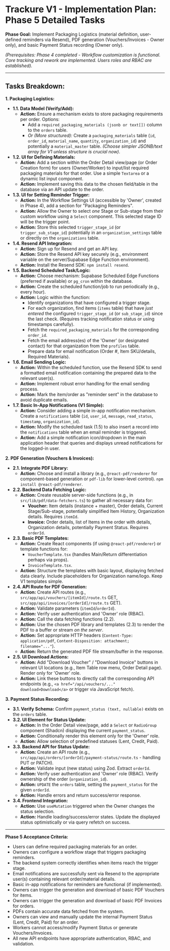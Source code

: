 # Trackure V1 - Implementation Plan: Phase 5 Detailed Tasks

**Phase Goal:** Implement Packaging Logistics (material definition, user-defined reminders via Resend), PDF generation (Vouchers/Invoices - Owner only), and basic Payment Status recording (Owner only).

_(Prerequisites: Phase 4 completed - Workflow customization is functional. Core tracking and rework are implemented. Users roles and RBAC are established)._

---

## Tasks Breakdown:

**1. Packaging Logistics:**

- **1.1. Data Model (Verify/Add):**
  - **Action:** Ensure a mechanism exists to store packaging requirements per order. Options:
    - Add a `required_packaging_materials (jsonb or text[])` column to the `orders` table.
    - _Or (More structured):_ Create a `packaging_materials` table (`id`, `order_id`, `material_name`, `quantity`, `organization_id`) and potentially a `material_master` table. _(Choose simpler JSONB/text array for V1 unless structure is crucial now)_.
- **1.2. UI for Defining Materials:**
  - **Action:** Add a section within the Order Detail view/page (or Order Creation form) for users (Owner/Worker) to input/list required packaging materials for that order. Use a simple `Textarea` or a dynamic list input component.
  - **Action:** Implement saving this data to the chosen field/table in the database via an API update to the order.
- **1.3. UI for Setting Reminder Trigger:**
  - **Action:** In the Workflow Settings UI (accessible by 'Owner', created in Phase 4), add a section for "Packaging Reminders".
  - **Action:** Allow the Owner to select _one_ Stage or Sub-stage from their custom workflow using a `Select` component. This selected stage ID will be the trigger point.
  - **Action:** Store this selected `trigger_stage_id` (or `trigger_sub_stage_id`) potentially in an `organization_settings` table or directly on the `organizations` table.
- **1.4. Resend API Integration:**
  - **Action:** Sign up for Resend and get an API key.
  - **Action:** Store the Resend API key securely (e.g., environment variable on the server/Supabase Edge Function environment).
  - **Action:** Install the Resend SDK: `npm install resend`.
- **1.5. Backend Scheduled Task/Logic:**
  - **Action:** Choose mechanism: Supabase Scheduled Edge Functions (preferred if available) or `pg_cron` within the database.
  - **Action:** Create the scheduled function/job to run periodically (e.g., every hour).
  - **Action:** Logic within the function:
    - Identify organizations that have configured a trigger stage.
    - For each organization, find items (`items` table) that have _just entered_ the configured `trigger_stage_id` (or `sub_stage_id`) since the last check. (Requires tracking notification status or using timestamps carefully).
    - Fetch the `required_packaging_materials` for the corresponding `order_id`.
    - Fetch the email address(es) of the 'Owner' (or designated contact) for that organization from the `profiles` table.
    - Prepare data for email notification (Order #, Item SKU/details, Required Materials).
- **1.6. Email Sending Logic:**
  - **Action:** Within the scheduled function, use the Resend SDK to send a formatted email notification containing the prepared data to the relevant user(s).
  - **Action:** Implement robust error handling for the email sending process.
  - **Action:** Mark the item/order as "reminder sent" in the database to avoid duplicate emails.
- **1.7. Basic In-App Notifications (V1 Simple):**
  - **Action:** Consider adding a simple in-app notification mechanism. Create a `notifications` table (`id`, `user_id`, `message`, `read_status`, `timestamp`, `organization_id`).
  - **Action:** Modify the scheduled task (1.5) to also insert a record into the `notifications` table when an email reminder is triggered.
  - **Action:** Add a simple notification icon/dropdown in the main application header that queries and displays unread notifications for the logged-in user.

**2. PDF Generation (Vouchers & Invoices):**

- **2.1. Integrate PDF Library:**
  - **Action:** Choose and install a library (e.g., `@react-pdf/renderer` for component-based generation or `pdf-lib` for lower-level control). `npm install @react-pdf/renderer`.
- **2.2. Backend Data Fetching Logic:**
  - **Action:** Create reusable server-side functions (e.g., in `src/lib/pdf/data-fetchers.ts`) to gather all necessary data for:
    - **Voucher:** Item details (instance + master), Order details, Current Stage/Sub-stage, potentially simplified Item History, Organization details. Requires `itemId`.
    - **Invoice:** Order details, list of Items in the order with details, Organization details, potentially Payment Status. Requires `orderId`.
- **2.3. Basic PDF Templates:**
  - **Action:** Create React components (if using `@react-pdf/renderer`) or template functions for:
    - `VoucherTemplate.tsx` (handles Main/Return differentiation perhaps via props).
    - `InvoiceTemplate.tsx`.
  - **Action:** Structure the templates with basic layout, displaying fetched data clearly. Include placeholders for Organization name/logo. Keep V1 templates simple.
- **2.4. API Route for PDF Generation:**
  - **Action:** Create API routes (e.g., `src/app/api/vouchers/[itemId]/route.ts` GET, `src/app/api/invoices/[orderId]/route.ts` GET).
  - **Action:** Validate parameters (`itemId`/`orderId`).
  - **Action:** Verify user authentication and 'Owner' role (RBAC).
  - **Action:** Call the data fetching functions (2.2).
  - **Action:** Use the chosen PDF library and templates (2.3) to render the PDF to a buffer or stream _on the server_.
  - **Action:** Set appropriate HTTP headers (`Content-Type: application/pdf`, `Content-Disposition: attachment; filename="..."`).
  - **Action:** Return the generated PDF file stream/buffer in the response.
- **2.5. UI Download Actions:**
  - **Action:** Add "Download Voucher" / "Download Invoice" buttons in relevant UI locations (e.g., Item Table row menu, Order Detail page). Render only for 'Owner' role.
  - **Action:** Link these buttons to directly call the corresponding API endpoints (e.g., `<a href="/api/vouchers/..." download>Download</a>` or trigger via JavaScript fetch).

**3. Payment Status Recording:**

- **3.1. Verify Schema:** Confirm `payment_status (text, nullable)` exists on the `orders` table.
- **3.2. UI Element for Status Update:**
  - **Action:** In the Order Detail view/page, add a `Select` or `RadioGroup` component (Shadcn) displaying the current `payment_status`.
  - **Action:** Conditionally render this element only for the 'Owner' role.
  - **Action:** Allow selection of predefined statuses (Lent, Credit, Paid).
- **3.3. Backend API for Status Update:**
  - **Action:** Create an API route (e.g., `src/app/api/orders/[orderId]/payment-status/route.ts` - handling PUT or PATCH).
  - **Action:** Validate input (new status) using Zod. Extract `orderId`.
  - **Action:** Verify user authentication and 'Owner' role (RBAC). Verify ownership of the order (`organization_id`).
  - **Action:** `UPDATE` the `orders` table, setting the `payment_status` for the given `orderId`.
  - **Action:** Handle errors and return success/error response.
- **3.4. Frontend Integration:**
  - **Action:** Use `useMutation` triggered when the Owner changes the status selection.
  - **Action:** Handle loading/success/error states. Update the displayed status optimistically or via query refetch on success.

---

**Phase 5 Acceptance Criteria:**

- Users can define required packaging materials for an order.
- Owners can configure a workflow stage that triggers packaging reminders.
- The backend system correctly identifies when items reach the trigger stage.
- Email notifications are successfully sent via Resend to the appropriate user(s) containing relevant order/material details.
- Basic in-app notifications for reminders are functional (if implemented).
- Owners can trigger the generation and download of basic PDF Vouchers for items.
- Owners can trigger the generation and download of basic PDF Invoices for orders.
- PDFs contain accurate data fetched from the system.
- Owners can view and manually update the internal Payment Status (Lent, Credit, Paid) for an order.
- Workers cannot access/modify Payment Status or generate Vouchers/Invoices.
- All new API endpoints have appropriate authentication, RBAC, and validation.
